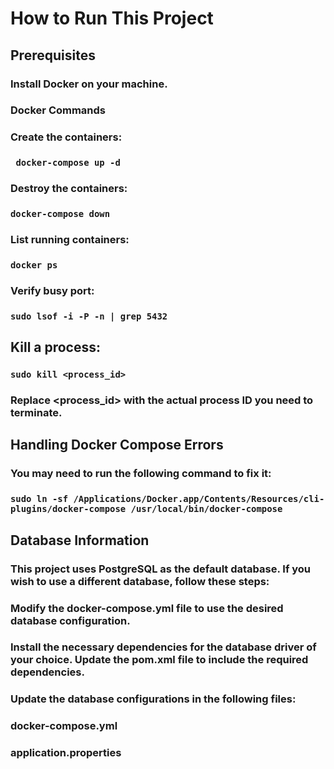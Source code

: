# How to Run This Project
## Prerequisites
### Install Docker on your machine.
### Docker Commands
### Create the containers:
### ` docker-compose up -d`
### Destroy the containers:
### `docker-compose down`
### List running containers:
### `docker ps`
### Verify busy port:
### `sudo lsof -i -P -n | grep 5432`
## Kill a process:
### `sudo kill <process_id>`
### Replace <process_id> with the actual process ID you need to terminate.
## Handling Docker Compose Errors
### You may need to run the following command to fix it:
### `sudo ln -sf /Applications/Docker.app/Contents/Resources/cli-plugins/docker-compose /usr/local/bin/docker-compose`
## Database Information
### This project uses PostgreSQL as the default database. If you wish to use a different database, follow these steps:
### Modify the docker-compose.yml file to use the desired database configuration.
### Install the necessary dependencies for the database driver of your choice. Update the pom.xml file to include the required dependencies.
### Update the database configurations in the following files:
### docker-compose.yml
### application.properties
